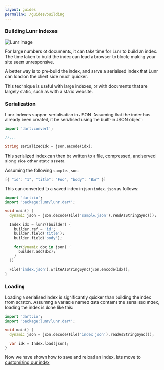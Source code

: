 ```yaml
---
layout: guides
permalink: /guides/building
---
```


### Building Lunr Indexes

![Lunr image](../assets/images/undraw_building_blocks_re_5ahy.svg)

For large numbers of documents, it can take time for Lunr to build an index. The time taken to build the index can lead a browser to block; making your site seem unresponsive.

A better way is to pre-build the index, and serve a serialised index that Lunr can load on the client side much quicker.

This technique is useful with large indexes, or with documents that are largely static, such as with a static website.

### Serialization

Lunr indexes support serialisation in JSON. Assuming that the index has already been created, it be serialised using the built-in JSON object:

```dart
import 'dart:convert';

//...

String serializedIdx = json.encode(idx);

```

This serialized index can then be written to a file, compressed, and served along side other static assets.

Assuming the following `sample.json`:

```javascript
[{ "id": "1", "title": "Foo", "body": "Bar" }]
```

This can converted to a saved index in json `index.json` as follows:

```dart
import 'dart:io';
import 'package:lunr/lunr.dart';

void main() {
  dynamic json = json.decode(File('sample.json').readAsStringSync());

  Index idx = lunr((builder) {
    builder.ref = 'id';
    builder.field('title');
    builder.field('body');

    for(dynamic doc in json) {
      builder.add(doc);
    }
  })

  File('index.json').writeAsStringSync(json.encode(idx));
}
```

### Loading

Loading a serialised index is significantly quicker than building the index from scratch. Assuming a variable named data contains the serialised index, loading the index is done like this:

```dart
import 'dart:io';
import 'package:lunr/lunr.dart';

void main() {
  dynamic json = json.decode(File('index.json').readAsStringSync());

  var idx = Index.load(json);
}
```

Now we have shown how to save and reload an index, lets move to [customizing our index](customizing)

